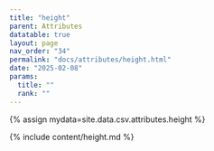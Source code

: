 ```yaml
---
title: "height"
parent: Attributes
datatable: true
layout: page
nav_order: "34"
permalink: "docs/attributes/height.html"
date: "2025-02-08"
params:
  title: ""
  rank: ""
---
```

{% assign mydata=site.data.csv.attributes.height %} 

{% include content/height.md %}
